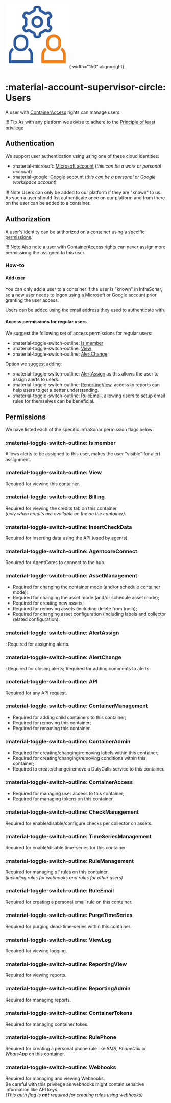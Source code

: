 ![User management](../images/application_usermanagement.png){ width="150" align=right}

# :material-account-supervisor-circle: Users

A user with [ContainerAccess](#material-toggle-switch-outline-containeraccess) rights can manage users.

!!! Tip
    As with any platform we advise to adhere to the [Principle of least privilege](https://en.wikipedia.org/wiki/Principle_of_least_privilege)

## Authentication

We support user authentication using using one of these cloud identities:

* :material-microsoft: [Microsoft account](https://account.live.com/) (*this can be a work or personal account*)
* :material-google: [Google account](https://www.google.com/account/about/) (*this can be a personal or Google workspace account*)

!!! Note
    Users can only be added to our platform if they are "known" to us.
    As such a user should fist authenticate once on our platform and from there on the user can be added to a container.

## Authorization

A user's identity can be authorized on a [container](child_containers.md) using a [specific permissions](#permissions).

!!! Note
    Also note a user with [ContainerAccess](#material-toggle-switch-outline-containeraccess) rights can never assign more permissiong the assigned to this user.

### How-to

#### Add user

You can only add a user to a container if the user is "known" in InfraSonar, so a new user needs to logon using a Microsoft or Google account prior granting the user access.

Users can be added using the email address they used to authenticate with.

#### Access permissions for regular users

We suggest the following set of access permissions for regular users:

* :material-toggle-switch-outline: [Is member](#material-toggle-switch-outline-is-member)
* :material-toggle-switch-outline: [View](#material-toggle-switch-outline-view)
* :material-toggle-switch-outline: [AlertChange](#material-toggle-switch-outline-alertchange)

Option we suggest adding:

* :material-toggle-switch-outline: [AlertAssign](#material-toggle-switch-outline-alertassign) as this allows the user to assign alerts to users.
* :material-toggle-switch-outline: [ReportingView](#material-toggle-switch-outline-reportingview), access to reports can help users to get a better understanding.
* :material-toggle-switch-outline: [RuleEmail](#material-toggle-switch-outline-ruleemail), allowing users to setup email rules for themselves can be beneficial.


## Permissions

We have listed each of the specific InfraSonar permission flags below:

### **:material-toggle-switch-outline: Is member**
Allows alerts to be assigned to this user, makes the user "visible" for alert assignment.

### **:material-toggle-switch-outline: View**
Required for viewing this container.

### **:material-toggle-switch-outline: Billing**
Required for viewing the credits tab on this container <br>_(only when credits are available on the on the container)_.

### **:material-toggle-switch-outline: InsertCheckData**
Required for inserting data using the API (used by agents).

### **:material-toggle-switch-outline: AgentcoreConnect**
Required for AgentCores to connect to the hub.

### **:material-toggle-switch-outline: AssetManagement**
* Required for changing the container mode (and/or schedule container mode);
* Required for changing the asset mode (and/or schedule asset mode);
* Required for creating new assets;
* Required for removing assets (including delete from trash);
* Required for changing asset configuration (including labels and collector related configuration).

### **:material-toggle-switch-outline: AlertAssign**
:   Required for assigning alerts.

### **:material-toggle-switch-outline: AlertChange**
:   Required for closing alerts;
    Required for adding comments to alerts.

### **:material-toggle-switch-outline: API**
Required for any API request.

### **:material-toggle-switch-outline: ContainerManagement**
* Required for adding child containers to this container;
* Required for removing this container;
* Required for renaming this container.

### **:material-toggle-switch-outline: ContainerAdmin**
* Required for creating/changing/removing labels within this container;
* Required for creating/changing/removing conditions within this container;
* Required to create/change/remove a DutyCalls service to this container.

### **:material-toggle-switch-outline: ContainerAccess**
* Required for managing user access to this container;
* Required for managing tokens on this container.

### **:material-toggle-switch-outline: CheckManagement**
Required for enable/disable/configure checks per collector on assets.

### **:material-toggle-switch-outline: TimeSeriesManagement**
Required for enable/disable time-series for this container.

### **:material-toggle-switch-outline: RuleManagement**
Required for managing _all_ rules on this container.<br>
_(including rules for webhooks and rules for other users)_

### **:material-toggle-switch-outline: RuleEmail**
Required for creating a personal email rule on this container.

### **:material-toggle-switch-outline: PurgeTimeSeries**
Required for purging dead-time-series within this container.


### **:material-toggle-switch-outline: ViewLog**
Required for viewing logging.


### **:material-toggle-switch-outline: ReportingView**
Required for viewing reports.


### **:material-toggle-switch-outline: ReportingAdmin**
Required for managing reports.


### **:material-toggle-switch-outline: ContainerTokens**
Required for managing container tokes.


### **:material-toggle-switch-outline: RulePhone**
Required for creating a personal phone rule like _SMS_, _PhoneCall_ or _WhatsApp_ on this container.

### **:material-toggle-switch-outline: Webhooks**
Required for managing and viewing Webhooks.<br>
Be careful with this privilege as webhooks might contain sensitive information like API keys.<br>
_(This auth flag is **not** required for creating rules using webhooks)_